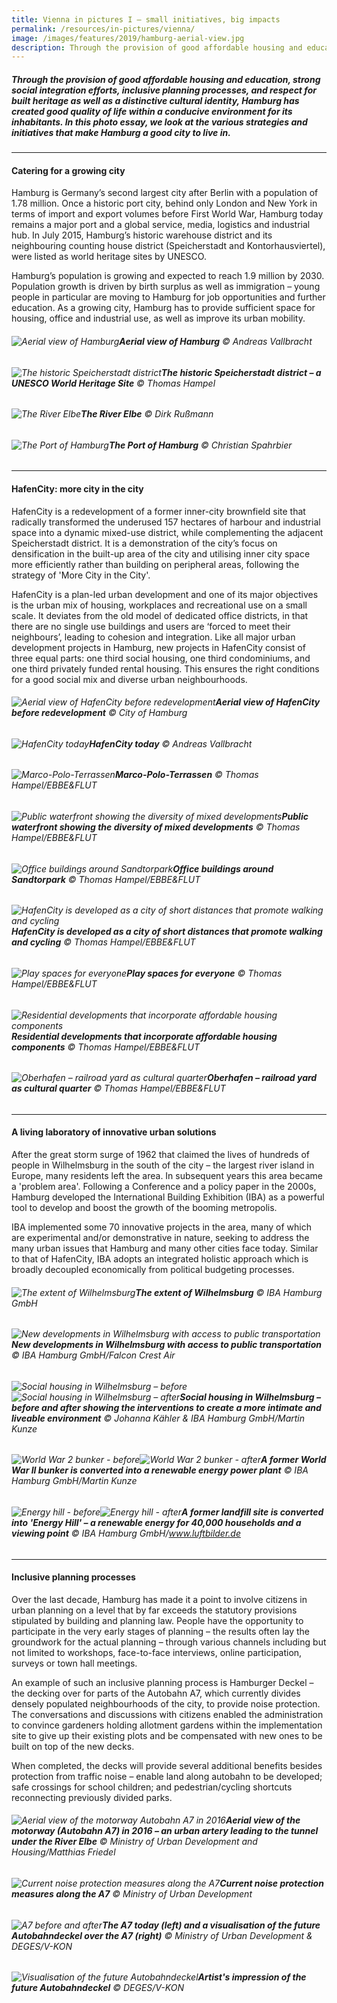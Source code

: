 ```yaml
---
title: Vienna in pictures I — small initiatives, big impacts
permalink: /resources/in-pictures/vienna/
image: /images/features/2019/hamburg-aerial-view.jpg
description: Through the provision of good affordable housing and education, strong social integration efforts, inclusive planning processes, and respect for built heritage as well as a distinctive cultural identity, Hamburg has created good quality of life within a conducive environment for its inhabitants. In this photo essay, we look at the various strategies and initiatives that make Hamburg a good city to live in.
---
```


##### Through the provision of good affordable housing and education, strong social integration efforts, inclusive planning processes, and respect for built heritage as well as a distinctive cultural identity, Hamburg has created good quality of life within a conducive environment for its inhabitants. In this photo essay, we look at the various strategies and initiatives that make Hamburg a good city to live in.

---

#### **Catering for a growing city** 

Hamburg is Germany’s second largest city after Berlin with a population of 1.78 million. Once a historic port city, behind only London and New York in terms of import and export volumes before First World War, Hamburg today remains a major port and a global service, media, logistics and industrial hub. In July 2015, Hamburg’s historic warehouse district and its neighbouring counting house district (Speicherstadt and Kontorhausviertel), were listed as world heritage sites by UNESCO. 

Hamburg’s population is growing and expected to reach 1.9 million by 2030. Population growth is driven by birth surplus as well as immigration – young people in particular are moving to Hamburg for job opportunities and further education. As a growing city, Hamburg has to provide sufficient space for housing, office and industrial use, as well as improve its urban mobility. 

###### ![Aerial view of Hamburg](/images/features/2019/hamburg-aerial-view.jpg/)**Aerial view of Hamburg** © Andreas Vallbracht

###### ![The historic Speicherstadt district](/images/features/2019/hamburg-speicherstadt.jpg/)**The historic Speicherstadt district – a UNESCO World Heritage Site** © Thomas Hampel

###### ![The River Elbe](/images/features/2019/hamburg-river-elbe.jpg/)**The River Elbe** © Dirk Rußmann

###### ![The Port of Hamburg](/images/features/2019/hamburg-port.jpg/)**The Port of Hamburg** © Christian Spahrbier

---

#### **HafenCity: more city in the city** 

HafenCity is a redevelopment of a former inner-city brownfield site that radically transformed the underused 157 hectares of harbour and industrial space into a dynamic mixed-use district, while complementing the adjacent Speicherstadt district. It is a demonstration of the city’s focus on densification in the built-up area of the city and utilising inner city space more efficiently rather than building on peripheral areas, following the strategy of 'More City in the City'. 

HafenCity is a plan-led urban development and one of its major objectives is the urban mix of housing, workplaces and recreational use on a small scale. It deviates from the old model of dedicated office districts, in that there are no single use buildings and users are ‘forced to meet their neighbours’, leading to cohesion and integration. Like all major urban development projects in Hamburg, new projects in HafenCity consist of three equal parts: one third social housing, one third condominiums, and one third privately funded rental housing. This ensures the right conditions for a good social mix and diverse urban neighbourhoods. 

###### ![Aerial view of HafenCity before redevelopment](/images/features/2019/hafencity-before.jpg/)**Aerial view of HafenCity before redevelopment** © City of Hamburg

###### ![HafenCity today](/images/features/2019/hafencity-today.jpg/)**HafenCity today** © Andreas Vallbracht

###### ![Marco-Polo-Terrassen](/images/features/2019/marco-polo-terrassen.jpg/)**Marco-Polo-Terrassen** © Thomas Hampel/EBBE&FLUT

###### ![Public waterfront showing the diversity of mixed developments](/images/features/2019/hafencity-waterfront.jpg/)**Public waterfront showing the diversity of mixed developments** © Thomas Hampel/EBBE&FLUT

###### ![Office buildings around Sandtorpark](/images/features/2019/hafencity-sandtorpark.jpg/)**Office buildings around Sandtorpark** © Thomas Hampel/EBBE&FLUT

###### ![HafenCity is developed as a city of short distances that promote walking and cycling](/images/features/2019/hafencity-short-distances.jpg/)**HafenCity is developed as a city of short distances that promote walking and cycling** © Thomas Hampel/EBBE&FLUT

###### ![Play spaces for everyone](/images/features/2019/hafencity-play-spaces.jpg/)**Play spaces for everyone** © Thomas Hampel/EBBE&FLUT

###### ![Residential developments that incorporate affordable housing components](/images/features/2019/hafencity-residential.jpg/)**Residential developments that incorporate affordable housing components** © Thomas Hampel/EBBE&FLUT

###### ![Oberhafen – railroad yard as cultural quarter](/images/features/2019/hafencity-oberhafen.jpg/)**Oberhafen – railroad yard as cultural quarter** © Thomas Hampel/EBBE&FLUT

---

#### **A living laboratory of innovative urban solutions** 

After the great storm surge of 1962 that claimed the lives of hundreds of people in Wilhelmsburg in the south of the city – the largest river island in Europe, many residents left the area. In subsequent years this area became a 'problem area'. Following a Conference and a policy paper in the 2000s, Hamburg developed the International Building Exhibition (IBA) as a powerful tool to develop and boost the growth of the booming metropolis. 

IBA implemented some 70 innovative projects in the area, many of which are experimental and/or demonstrative in nature, seeking to address the many urban issues that Hamburg and many other cities face today. Similar to that of HafenCity, IBA adopts an integrated holistic approach which is broadly decoupled economically from political budgeting processes. 

###### ![The extent of Wilhelmsburg](/images/features/2019/wilhelmsburg.jpg/)**The extent of Wilhelmsburg** © IBA Hamburg GmbH

###### ![New developments in Wilhelmsburg with access to public transportation](/images/features/2019/wilhelmsburg-new-developments.jpg/)**New developments in Wilhelmsburg with access to public transportation** © IBA Hamburg GmbH/Falcon Crest Air

###### ![Social housing in Wilhelmsburg – before](/images/features/2019/wilhelmsburg-housing-before.jpg/)![Social housing in Wilhelmsburg – after](/images/features/2019/wilhelmsburg-housing-after.jpg/)**Social housing in Wilhelmsburg – before and after showing the interventions to create a more intimate and liveable environment** © Johanna Kähler & IBA Hamburg GmbH/Martin Kunze

###### ![World War 2 bunker - before](/images/features/2019/wilhelmsburg-bunker-before.jpg/)![World War 2 bunker - after](/images/features/2019/wilhelmsburg-bunker-after.jpg/)**A former World War II bunker is converted into a renewable energy power plant** © IBA Hamburg GmbH/Martin Kunze

###### ![Energy hill - before](/images/features/2019/wilhelmsburg-energyhill-before.jpg/)![Energy hill - after](/images/features/2019/wilhelmsburg-energyhill-after.jpg/)**A former landfill site is converted into 'Energy Hill' – a renewable energy for 40,000 households and a viewing point** © IBA Hamburg GmbH/www.luftbilder.de

---

#### **Inclusive planning processes**

Over the last decade, Hamburg has made it a point to involve citizens in urban planning on a level that by far exceeds the statutory provisions stipulated by building and planning law. People have the opportunity to participate in the very early stages of planning – the results often lay the groundwork for the actual planning – through various channels including but not limited to workshops, face-to-face interviews, online participation, surveys or town hall meetings. 

An example of such an inclusive planning process is Hamburger Deckel – the decking over for parts of the Autobahn A7, which currently divides densely populated neighbourhoods of the city, to provide noise protection. The conversations and discussions with citizens enabled the administration to convince gardeners holding allotment gardens within the implementation site to give up their existing plots and be compensated with new ones to be built on top of the new decks. 

When completed, the decks will provide several additional benefits besides protection from traffic noise – enable land along autobahn to be developed; safe crossings for school children; and pedestrian/cycling shortcuts reconnecting previously divided parks.

###### ![Aerial view of the motorway Autobahn A7 in 2016](/images/features/2019/hamburg-a7.jpg/)**Aerial view of the motorway (Autobahn A7) in 2016 – an urban artery leading to the tunnel under the River Elbe** © Ministry of Urban Development and Housing/Matthias Friedel

###### ![Current noise protection measures along the A7](/images/features/2019/hamburg-a7-noise-barriers.jpg/)**Current noise protection measures along the A7** © Ministry of Urban Development

###### ![A7 before and after](/images/features/2019/hamburg-a7-before-after.jpg/)**The A7 today (left) and a visualisation of the future Autobahndeckel over the A7 (right)** © Ministry of Urban Development & DEGES/V-KON

###### ![Visualisation of the future Autobahndeckel](/images/features/2019/hamburg-autobahndeckel.jpg/)**Artist's impression of the future Autobahndeckel** © DEGES/V-KON
